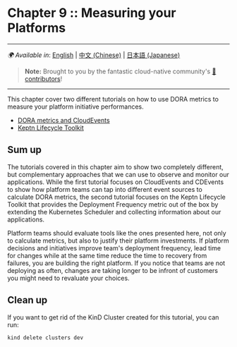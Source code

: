 # Chapter 9 :: Measuring your Platforms

---
_🌍 Available in_: [English](README.md) | [中文 (Chinese)](README-zh.md) | [日本語 (Japanese)](README-ja.md)

> **Note:** Brought to you by the fantastic cloud-native community's [ 🌟 contributors](https://github.com/salaboy/platforms-on-k8s/graphs/contributors)!

---

This chapter cover two different tutorials on how to use DORA metrics to measure your platform initiative performances. 

- [DORA metrics and CloudEvents](dora-cloudevents/README.md)
- [Keptn Lifecycle Toolkit](keptn/README.md)

## Sum up

The tutorials covered in this chapter aim to show two completely different, but complementary approaches that we can use to observe and monitor our applications. While the first tutorial focuses on CloudEvents and CDEvents to show how platform teams can tap into different event sources to calculate DORA metrics, the second tutorial focuses on the Keptn Lifecycle Toolkit that provides the Deployment Frequency metric out of the box by extending the Kubernetes Scheduler and collecting information about our applications. 

Platform teams should evaluate tools like the ones presented here, not only to calculate metrics, but also to justify their platform investments. If platform decisions and initiatives improve team's deployment frequency, lead time for changes while at the same time reduce the time to recovery from failures, you are building the right platform. If you notice that teams are not deploying as often, changes are taking longer to be infront of customers you might need to revaluate your choices. 


## Clean up

If you want to get rid of the KinD Cluster created for this tutorial, you can run:

```shell
kind delete clusters dev
```


